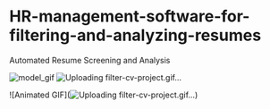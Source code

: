 # HR-management-software-for-filtering-and-analyzing-resumes

Automated Resume Screening and Analysis

![model_gif](https://user-images.githubusercontent.com/95572023/210796979-0099a64f-7205-41fb-830f-c6b357739599.gif)
![Uploading filter-cv-project.gif…]()

![Animated GIF](![Uploading filter-cv-project.gif…]())

